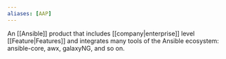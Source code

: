```yaml
---
aliases: [AAP]
---
```

An [[Ansible]] product that includes [[company|enterprise]] level [[Feature|Features]] and integrates many tools of the Ansible ecosystem: ansible-core, awx, galaxyNG, and so on.